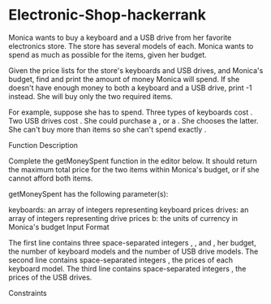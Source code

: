 # Electronic-Shop-hackerrank




Monica wants to buy a keyboard and a USB drive from her favorite electronics store. The store has several models of each. Monica wants to spend as much as possible for the  items, given her budget.

Given the price lists for the store's keyboards and USB drives, and Monica's budget, find and print the amount of money Monica will spend. If she doesn't have enough money to both a keyboard and a USB drive, print -1 instead. She will buy only the two required items.

For example, suppose she has  to spend. Three types of keyboards cost . Two USB drives cost . She could purchase a , or a . She chooses the latter. She can't buy more than  items so she can't spend exactly .

Function Description

Complete the getMoneySpent function in the editor below. It should return the maximum total price for the two items within Monica's budget, or  if she cannot afford both items.

getMoneySpent has the following parameter(s):

keyboards: an array of integers representing keyboard prices
drives: an array of integers representing drive prices
b: the units of currency in Monica's budget
Input Format

The first line contains three space-separated integers , , and , her budget, the number of keyboard models and the number of USB drive models.
The second line contains  space-separated integers , the prices of each keyboard model.
The third line contains  space-separated integers , the prices of the USB drives.

Constraints
